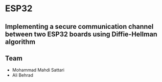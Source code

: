 # ESP32
## Implementing a secure communication channel between two ESP32 boards using Diffie-Hellman algorithm 

## **Team**
- Mohammad Mahdi Sattari
- Ali Behrad
